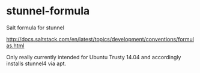 # stunnel-formula
Salt formula for stunnel

http://docs.saltstack.com/en/latest/topics/development/conventions/formulas.html

Only really currently intended for Ubuntu Trusty 14.04 and accordingly installs stunnel4 via apt.